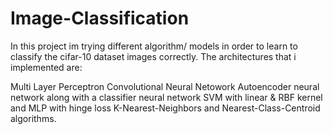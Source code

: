 # Image-Classification

In this project im trying different algorithm/ models in order to learn to classify the cifar-10 dataset images correctly. The architectures that i implemented are:    

Multi Layer Perceptron
Convolutional Neural Netowork
Autoencoder neural network along with a classifier neural network
SVM with linear & RBF kernel and MLP with hinge loss
K-Nearest-Neighbors and Nearest-Class-Centroid algorithms.
